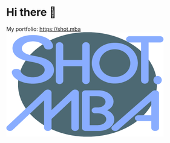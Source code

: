 <!--![](SHOKOLATTE-lb-fix.png) -->


# Hi there 👋

My portfolio: https://shot.mba<br>
[![](shot.mba_favicon.png)](https://shot.mba)

<!--
**ShokoLocoMocco/ShokoLocoMocco** is a ✨ _special_ ✨ repository because its `README.md` (this file) appears on your GitHub profile.

Here are some ideas to get you started:

- 🔭 I’m currently working on ...
- 🌱 I’m currently learning ...
- 👯 I’m looking to collaborate on ...
- 🤔 I’m looking for help with ...
- 💬 Ask me about ...
- 📫 How to reach me: ...
- 😄 Pronouns: ...
- ⚡ Fun fact: ...
-->
